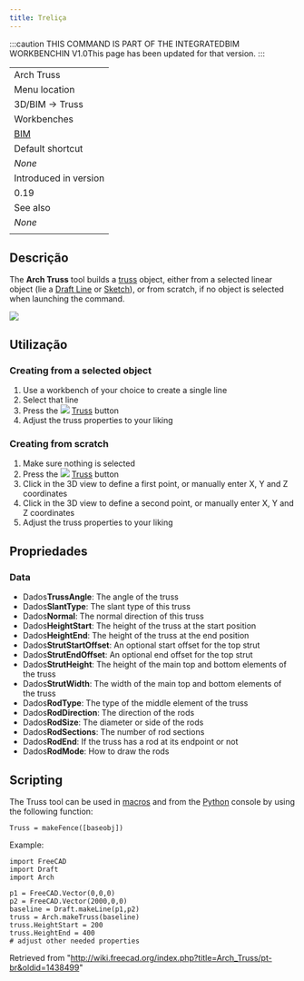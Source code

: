 ```yaml
---
title: Treliça
---
```

:::caution
THIS COMMAND IS PART OF THE INTEGRATEDBIM WORKBENCHIN V1.0This page has been updated for that version.
:::

|  |
| --- |
| Arch Truss |
| Menu location |
| 3D/BIM → Truss |
| Workbenches |
| [BIM](/BIM_Workbench "BIM Workbench") |
| Default shortcut |
| *None* |
| Introduced in version |
| 0.19 |
| See also |
| *None* |
|  |

## Descrição

The **Arch Truss** tool builds a [truss](https://en.wikipedia.org/wiki/Truss) object, either from a selected linear object (lie a [Draft Line](/Draft_Line "Draft Line") or [Sketch](/Sketcher_NewSketch "Sketcher NewSketch")), or from scratch, if no object is selected when launching the command.

![](/images/Arch_Truss_example.png)

## Utilização

### Creating from a selected object

1. Use a workbench of your choice to create a single line
2. Select that line
3. Press the ![](/images/Arch_Truss.svg) [Truss](/Arch_Truss "Arch Truss") button
4. Adjust the truss properties to your liking

### Creating from scratch

1. Make sure nothing is selected
2. Press the ![](/images/Arch_Truss.svg) [Truss](/Arch_Truss "Arch Truss") button
3. Click in the 3D view to define a first point, or manually enter X, Y and Z coordinates
4. Click in the 3D view to define a second point, or manually enter X, Y and Z coordinates
5. Adjust the truss properties to your liking

## Propriedades

### Data

* Dados**TrussAngle**: The angle of the truss
* Dados**SlantType**: The slant type of this truss
* Dados**Normal**: The normal direction of this truss
* Dados**HeightStart**: The height of the truss at the start position
* Dados**HeightEnd**: The height of the truss at the end position
* Dados**StrutStartOffset**: An optional start offset for the top strut
* Dados**StrutEndOffset**: An optional end offset for the top strut
* Dados**StrutHeight**: The height of the main top and bottom elements of the truss
* Dados**StrutWidth**: The width of the main top and bottom elements of the truss
* Dados**RodType**: The type of the middle element of the truss
* Dados**RodDirection**: The direction of the rods
* Dados**RodSize**: The diameter or side of the rods
* Dados**RodSections**: The number of rod sections
* Dados**RodEnd**: If the truss has a rod at its endpoint or not
* Dados**RodMode**: How to draw the rods

## Scripting

The Truss tool can be used in [macros](/Macros "Macros") and from the [Python](/Python "Python") console by using the following function:

```
Truss = makeFence([baseobj])

```

Example:

```
import FreeCAD
import Draft
import Arch

p1 = FreeCAD.Vector(0,0,0)
p2 = FreeCAD.Vector(2000,0,0)
baseline = Draft.makeLine(p1,p2)
truss = Arch.makeTruss(baseline)
truss.HeightStart = 200
truss.HeightEnd = 400
# adjust other needed properties

```

Retrieved from "<http://wiki.freecad.org/index.php?title=Arch_Truss/pt-br&oldid=1438499>"